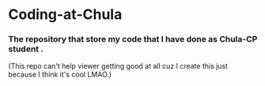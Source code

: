 # Coding-at-Chula
### The repository that store my code that I have done as Chula-CP student .
(This repo can't help viewer getting good at all cuz I create this just because I think it's cool LMAO.)
